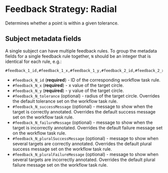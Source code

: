 # Feedback Strategy: Radial

Determines whether a point is within a given tolerance.

## Subject metadata fields

A single subject can have multiple feedback rules. To group the metadata fields for a single feedback rule together, `N` should be an integer that is identical for each rule, e.g.:

```
#feedback_1_id,#feedback_1_x,#feedback_1_y,#feedback_2_id,#feedback_2_x,#feedback_2_y...
```

- `#feedback_N_id` (**required**) - ID of the corresponding workflow task rule.
- `#feedback_N_x` (**required**) - x value of the target circle.
- `#feedback_N_y` (**required**) - y value of the target circle.
- `#feedback_N_tolerance` (optional) - radius of the target circle. Overrides the default tolerance set on the workflow task rule.
- `#feedback_N_successMessage` (optional) - message to show when the target is correctly annotated. Overrides the default success message set on the workflow task rule.
- `#feedback_N_failureMessage` (optional) - message to show when the target is incorrectly annotated. Overrides the default failure message set on the workflow task rule.
- `#feedback_N_pluralSuccessMessage` (optional) - message to show when several targets are correctly annotated. Overrides the default plural success message set on the workflow task rule.
- `#feedback_N_pluralFailureMessage` (optional) - message to show when several targets are incorrectly annotated. Overrides the default plural failure message set on the workflow task rule.
